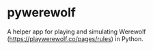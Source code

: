 # pywerewolf
A helper app for playing and simulating Werewolf (https://playwerewolf.co/pages/rules) in Python. 
